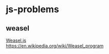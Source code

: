 # js-problems

## weasel
<a href="weasel.html">Weasel.js</a><br>
https://en.wikipedia.org/wiki/Weasel_program
